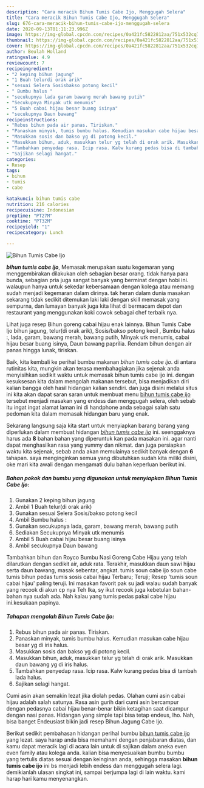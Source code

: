```yaml
---
description: "Cara meracik Bihun Tumis Cabe Ijo, Menggugah Selera"
title: "Cara meracik Bihun Tumis Cabe Ijo, Menggugah Selera"
slug: 676-cara-meracik-bihun-tumis-cabe-ijo-menggugah-selera
date: 2020-09-13T01:11:23.996Z
image: https://img-global.cpcdn.com/recipes/0a421fc5822812aa/751x532cq70/bihun-tumis-cabe-ijo-foto-resep-utama.jpg
thumbnail: https://img-global.cpcdn.com/recipes/0a421fc5822812aa/751x532cq70/bihun-tumis-cabe-ijo-foto-resep-utama.jpg
cover: https://img-global.cpcdn.com/recipes/0a421fc5822812aa/751x532cq70/bihun-tumis-cabe-ijo-foto-resep-utama.jpg
author: Beulah Holland
ratingvalue: 4.9
reviewcount: 7
recipeingredient:
- "2 keping bihun jagung"
- "1 Buah telurdi orak arik"
- "sesuai Selera Sosisbakso potong kecil"
- " Bumbu halus "
- "secukupnya lada garam bawang merah bawang putih"
- "Secukupnya Minyak utk menumis"
- "5 Buah cabai hijau besar buang isinya"
- "secukupnya Daun bawang"
recipeinstructions:
- "Rebus bihun pada air panas. Tiriskan."
- "Panaskan minyak, tumis bumbu halus. Kemudian masukan cabe hijau besar yg di iris halus."
- "Masukkan sosis dan bakso yg di potong kecil."
- "Masukkan bihun, aduk, masukkan telur yg telah di orak arik. Masukkan daun bawang yg di iris halus."
- "Tambahkan penyedap rasa. Icip rasa. Kalw kurang pedas bisa di tambah lada halus."
- "Sajikan selagi hangat."
categories:
- Resep
tags:
- bihun
- tumis
- cabe

katakunci: bihun tumis cabe 
nutrition: 216 calories
recipecuisine: Indonesian
preptime: "PT27M"
cooktime: "PT32M"
recipeyield: "1"
recipecategory: Lunch

---
```



![Bihun Tumis Cabe Ijo](https://img-global.cpcdn.com/recipes/0a421fc5822812aa/751x532cq70/bihun-tumis-cabe-ijo-foto-resep-utama.jpg)

<b><i>bihun tumis cabe ijo</i></b>, Memasak merupakan suatu kegemaran yang menggembirakan dilakukan oleh sebagian besar orang. tidak hanya para bunda, sebagian pria juga sangat banyak yang berminat dengan hobi ini. walaupun hanya untuk sekedar kebersamaan dengan kolega atau memang sudah menjadi kegemaran dalam dirinya. tak heran dalam dunia masakan sekarang tidak sedikit ditemukan laki laki dengan skill memasak yang sempurna, dan lumayan banyak juga kita lihat di bermacam depot dan restaurant yang menggunakan koki cowok sebagai chef terbaik nya.

Lihat juga resep Bihun goreng cabai hijau enak lainnya. Bihun Tumis Cabe Ijo bihun jagung, telur(di orak arik), Sosis/bakso potong kecil , Bumbu halus :, lada, garam, bawang merah, bawang putih, Minyak utk menumis, cabai hijau besar buang isinya, Daun bawang paprilia. Rendam bihun dengan air panas hingga lunak, tiriskan.

Baik, kita kembali ke perihal bumbu makanan <i>bihun tumis cabe ijo</i>. di antara rutinitas kita, mungkin akan terasa membahagiakan jika sejenak anda menyisihkan sedikit waktu untuk memasak bihun tumis cabe ijo ini. dengan kesuksesan kita dalam mengolah makanan tersebut, bisa menjadikan diri kalian bangga oleh hasil hidangan kalian sendiri. dan juga disini melalui situs ini kita akan dapat saran saran untuk membuat menu <u>bihun tumis cabe ijo</u> tersebut menjadi masakan yang endess dan menggugah selera, oleh sebab itu ingat ingat alamat laman ini di handphone anda sebagai salah satu pedoman kita dalam memasak hidangan baru yang enak.


Sekarang langsung saja kita start untuk menyiapkan barang barang yang diperlukan dalam membuat hidangan <u><i>bihun tumis cabe ijo</i></u> ini. seenggaknya harus ada <b>8</b> bahan bahan yang diperuntuk kan pada masakan ini. agar nanti dapat menghasilkan rasa yang yummy dan nikmat. dan juga persiapkan waktu kita sejenak, sebab anda akan memulainya sedikit banyak dengan <b>6</b> tahapan. saya menginginkan semua yang dibutuhkan sudah kita miliki disini, oke mari kita awali dengan mengamati dulu bahan keperluan berikut ini.

<!--inarticleads1-->

##### Bahan pokok dan bumbu yang digunakan untuk menyiapkan Bihun Tumis Cabe Ijo:

1. Gunakan 2 keping bihun jagung
1. Ambil 1 Buah telur(di orak arik)
1. Gunakan sesuai Selera Sosis/bakso potong kecil
1. Ambil  Bumbu halus :
1. Gunakan secukupnya lada, garam, bawang merah, bawang putih
1. Sediakan Secukupnya Minyak utk menumis
1. Ambil 5 Buah cabai hijau besar buang isinya
1. Ambil secukupnya Daun bawang


Tambahkan bihun dan Royco Bumbu Nasi Goreng Cabe Hijau yang telah dilarutkan dengan sedikit air, aduk rata. Terakhir, masukkan daun sawi hijau serta daun bawang, masak sebentar, angkat. tumis soun cabe ijo soun cabe tumis bihun pedas tumis sosis cabai hijau Terbaru; Teruji; Resep &#39;tumis soun cabai hijau&#39; paling teruji. Ini masakan favorit pak su jadi walau sudah banyak yang recook di akun cp nya Teh Ika, sy ikut recook juga kebetulan bahan-bahan nya sudah ada. Nah kalau yang tumis pedas pakai cabe hijau ini.kesukaan papinya. 

<!--inarticleads2-->

##### Tahapan mengolah Bihun Tumis Cabe Ijo:

1. Rebus bihun pada air panas. Tiriskan.
1. Panaskan minyak, tumis bumbu halus. Kemudian masukan cabe hijau besar yg di iris halus.
1. Masukkan sosis dan bakso yg di potong kecil.
1. Masukkan bihun, aduk, masukkan telur yg telah di orak arik. Masukkan daun bawang yg di iris halus.
1. Tambahkan penyedap rasa. Icip rasa. Kalw kurang pedas bisa di tambah lada halus.
1. Sajikan selagi hangat.


Cumi asin akan semakin lezat jika diolah pedas. Olahan cumi asin cabai hijau adalah salah satunya. Rasa asin gurih dari cumi asin bercampur dengan pedasnya cabai hijau benar-benar bikin ketagihan saat dicampur dengan nasi panas. Hidangan yang simple tapi bisa tetap endeus, lho. Nah, bisa banget Endeusiast bikin jadi resep Bihun Jagung Cabe Ijo. 

Berikut sedikit pembahasan hidangan perihal bumbu <u>bihun tumis cabe ijo</u> yang lezat. saya harap anda bisa memahami dengan penjabaran diatas, dan kamu dapat meracik lagi di acara lain untuk di sajikan dalam aneka even even family atau kolega anda. kalian bisa menyesuaikan bumbu bumbu yang tertulis diatas sesuai dengan keinginan anda, sehingga masakan <b>bihun tumis cabe ijo</b> ini bs menjadi lebih endess dan menggugah selera lagi. demikianlah ulasan singkat ini, sampai berjumpa lagi di lain waktu. kami harap hari kamu menyenangkan.
